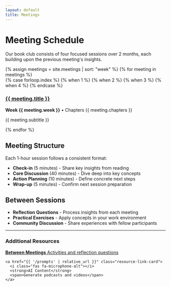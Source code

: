 ```yaml
---
layout: default
title: Meetings
---
```


# Meeting Schedule

Our book club consists of four focused sessions over 2 months, each building upon the previous meeting's insights.

<div class="meeting-grid" markdown="0">
  {% assign meetings = site.meetings | sort: "week" %}
  {% for meeting in meetings %}
    <div class="meeting-card" markdown="0">
      <div class="meeting-icon" style="color: {{ meeting.dora_color }}">
        {% case forloop.index %}
          {% when 1 %}<i class="fas fa-chart-line"></i>
          {% when 2 %}<i class="fas fa-sync-alt"></i>
          {% when 3 %}<i class="fas fa-building"></i>
          {% when 4 %}<i class="fas fa-users"></i>
        {% endcase %}
      </div>
      <h3><a href="{{ meeting.url }}">{{ meeting.title }}</a></h3>
      <p><strong>Week {{ meeting.week }}</strong> • Chapters {{ meeting.chapters }}</p>
      <p>{{ meeting.subtitle }}</p>
    </div>
  {% endfor %}
</div>

## Meeting Structure

Each 1-hour session follows a consistent format:

- **Check-in** (5 minutes) - Share key insights from reading
- **Core Discussion** (40 minutes) - Dive deep into key concepts
- **Action Planning** (10 minutes) - Define concrete next steps
- **Wrap-up** (5 minutes) - Confirm next session preparation

## Between Sessions

- **Reflection Questions** - Process insights from each meeting
- **Practical Exercises** - Apply concepts in your work environment
- **Community Discussion** - Share experiences with fellow participants

---

<div class="resource-links" markdown="0">
  <h3><i class="fas fa-book"></i> Additional Resources</h3>

  <div class="resource-grid" markdown="0">
    <a href="{{ '/resources' | relative_url }}" class="resource-link-card">
      <i class="fas fa-clipboard-list"></i>
      <strong>Between Meetings</strong>
      <span>Activities and reflection questions</span>
    </a>

    <a href="{{ '/prompts' | relative_url }}" class="resource-link-card">
      <i class="fas fa-microphone-alt"></i>
      <strong>AI Content</strong>
      <span>Generate podcasts and videos</span>
    </a>
  </div>
</div>